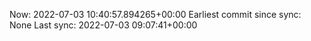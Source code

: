 Now: 2022-07-03 10:40:57.894265+00:00 Earliest commit since sync: None Last sync: 2022-07-03 09:07:41+00:00
